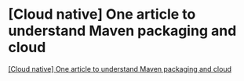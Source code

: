 # [Cloud native] One article to understand Maven packaging and cloud
[[Cloud native] One article to understand Maven packaging and cloud](https://aiwithcloud.com/2022/09/16/cloud_native_one_article_to_understand_maven_packaging_and_cloud/)